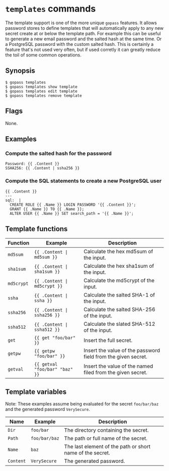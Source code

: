 # `templates` commands

The template support is one of the more unique `gopass` features. It allows
password stores to define templates that will automatically apply to any new
secret create at or below the template path. For example this can be useful
to generate a new email password and the salted hash at the same time. Or a
PostgreSQL password with the custom salted hash. This is certainly a feature
that's not used very often, but if used corretly it can greatly reduce the
toil of some common operations.

## Synopsis

```
$ gopass templates
$ gopass templates show template
$ gopass templates edit template
$ gopass templates remove template
```

## Flags

None.

## Examples

### Compute the salted hash for the password

```
Password: {{ .Content }}
SSHA256: {{ .Content | ssha256 }}
```

### Compute the SQL statements to create a new PostgreSQL user

```
{{ .Content }}
---
sql:  |
  CREATE ROLE {{ .Name }} LOGIN PASSWORD '{{ .Content }}';
  GRANT {{ .Name }} TO {{ .Name }};
  ALTER USER {{ .Name }} SET search_path = '{{ .Name }}';
```

## Template functions

Function | Example | Description
-------- | ------- | -----------
`md5sum` | `{{ .Content \| md5sum }}` | Calculate the hex md5sum of the input.
`sha1sum` | `{{ .Content \| sha1sum }}` | Calculate the hex sha1sum of the input.
`md5crypt` | `{{ .Content \| md5crypt }}` | Calculate the md5crypt of the input.
`ssha` | `{{ .Content \| ssha }}` | Calculate the salted SHA-1 of the input.
`ssha256` | `{{ .Content \| ssha256 }}` | Calculate the salted SHA-256 of the input.
`ssha512` | `{{ .Content \| ssha512 }}` | Calculate the slated SHA-512 of the input.
`get` | `{{ get "foo/bar" }}` | Insert the full secret.
`getpw` | `{{ getpw "foo/bar" }}` | Insert the value of the password field from the given secret.
`getval` | `{{ getval "foo/bar" "baz" }}` | Insert the value of the named filed from the given secret.

## Template variables

Note: These examples assume being evaluated for the secret `foo/bar/baz` and
the generated password `VerySecure`.

Name | Example | Description
---- | ------- | -----------
`Dir` | `foo/bar` | The directory containing the secret.
`Path` | `foo/bar/baz` | The path or full name of the secret.
`Name` | `baz` | The last element of the path or short name of the secret.
`Content` | `VerySecure` | The generated password.
